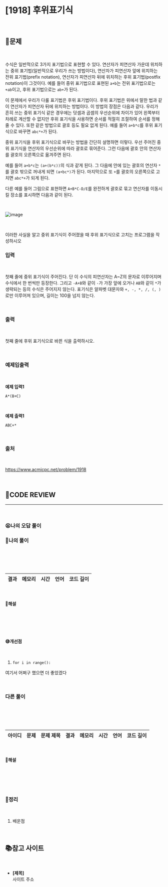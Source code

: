 # [1918] 후위표기식

<br/>

## **📝문제**

<br/>

수식은 일반적으로 3가지 표기법으로 표현할 수 있다. 연산자가 피연산자 가운데 위치하는 중위 표기법(일반적으로 우리가 쓰는 방법이다), 연산자가 피연산자 앞에 위치하는 전위 표기법(prefix notation), 연산자가 피연산자 뒤에 위치하는 후위 표기법(postfix notation)이 그것이다. 예를 들어 중위 표기법으로 표현된 `a+b`는 전위 표기법으로는 `+ab`이고, 후위 표기법으로는 `ab+`가 된다.

이 문제에서 우리가 다룰 표기법은 후위 표기법이다. 후위 표기법은 위에서 말한 법과 같이 연산자가 피연산자 뒤에 위치하는 방법이다. 이 방법의 장점은 다음과 같다. 우리가 흔히 쓰는 중위 표기식 같은 경우에는 덧셈과 곱셈의 우선순위에 차이가 있어 왼쪽부터 차례로 계산할 수 없지만 후위 표기식을 사용하면 순서를 적절히 조절하여 순서를 정해줄 수 있다. 또한 같은 방법으로 괄호 등도 필요 없게 된다. 예를 들어 `a+b*c`를 후위 표기식으로 바꾸면 `abc*+`가 된다.

중위 표기식을 후위 표기식으로 바꾸는 방법을 간단히 설명하면 이렇다. 우선 주어진 중위 표기식을 연산자의 우선순위에 따라 괄호로 묶어준다. 그런 다음에 괄호 안의 연산자를 괄호의 오른쪽으로 옮겨주면 된다.

예를 들어 `a+b*c`는 `(a+(b*c))`의 식과 같게 된다. 그 다음에 안에 있는 괄호의 연산자 `*`를 괄호 밖으로 꺼내게 되면 `(a+bc*)`가 된다. 마지막으로 또 `+`를 괄호의 오른쪽으로 고치면 `abc*+`가 되게 된다.

다른 예를 들어 그림으로 표현하면 `A+B*C-D/E`를 완전하게 괄호로 묶고 연산자를 이동시킬 장소를 표시하면 다음과 같이 된다.

<br/>

![image](https://www.acmicpc.net/JudgeOnline/upload/201007/4.png)

<br/>

이러한 사실을 알고 중위 표기식이 주어졌을 때 후위 표기식으로 고치는 프로그램을 작성하시오

### **입력**

<br/>

첫째 줄에 중위 표기식이 주어진다. 단 이 수식의 피연산자는 A~Z의 문자로 이루어지며 수식에서 한 번씩만 등장한다. 그리고 `-A+B`와 같이 `-`가 가장 앞에 오거나 `AB`와 같이 `*`가 생략되는 등의 수식은 주어지지 않는다. 표기식은 알파벳 대문자와 `+, -, *, /, (, )`로만 이루어져 있으며, 길이는 100을 넘지 않는다.

<br/>

### **출력**

<br/>

첫째 줄에 후위 표기식으로 바뀐 식을 출력하시오.

<br/>

### **예제입출력**

<br/>

**예제 입력1**

```
A*(B+C)
```

<br/>

**예제 출력1**

```
ABC+*
```

<br/>

### **출처**

<br/>

https://www.acmicpc.net/problem/1918

<br/>

## **🧐CODE REVIEW**
***

<br/>

### **😫나의 오답 풀이**
### **🧾나의 풀이**

<br/>

```python
```

<br/>

결과	| 메모리 |	시간 |	언어 |	코드 길이 
:----:|:-----:|:-----:|:-----:|:--------:

<br/>

#### **📝해설**

<br/>

```python
```

<br/>

#### **😅개선점**

<br/>

1. `for i in range():` 

여기서 어쩌구 했으면 더 좋았겠다

<br/>

### **다른 풀이**

<br/>

```python
```

<br/>

아이디 |	문제	| 문제 제목 |	결과	| 메모리 |	시간 |	언어 |	코드 길이 
:-----:|:-----:|:---------:|:-----:|:-----:|:-----:|:----:|:--------:

<br/>

#### **📝해설**

<br/>

```python
```

<br/>

### **🔖정리**

<br/>

1. 배운점

<br/>

## 📚참고 사이트

<br/>

- **[제목]**<br/>
사이트 주소